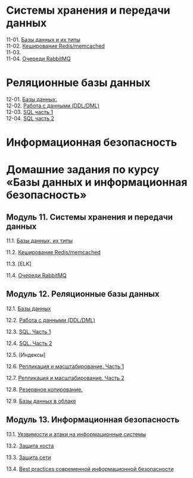 # Системы хранения и передачи данных
  11-01. [Базы данных и их типы](https://github.com/OctaPod/Homework5/blob/main/11-01.md)  
  11-02. [Кеширование Redis/memcached](https://github.com/OctaPod/Homework5/blob/main/11-02.md)  
  11-03.  
  11-04. [Очереди RabbitMQ](https://github.com/OctaPod/Homework5/blob/main/11-04.md)
# Реляционные базы данных
  12-01. [Базы данных.](https://github.com/OctaPod/Homework5/blob/main/12-01.md)\
  12-02. [Работа с данными (DDL/DML)](https://github.com/OctaPod/Homework5/blob/main/12-02.md)  
  12-03. [SQL часть 1](https://github.com/OctaPod/Homework5/blob/main/12-03.md)  
  12-04. [SQL часть 2](https://github.com/OctaPod/Homework5/blob/main/12-04.md)
# Информационная безопасность



# Домашние задания по курсу «Базы данных и информационная безопасность»
## Модуль 11. Системы хранения и передачи данных

11.1. [Базы данных, их типы](https://github.com/OctaPod/Homework5/blob/main/11-01.md)

11.2. [Кеширование Redis/memcached](https://github.com/OctaPod/Homework5/blob/main/11-02.md)

11.3. [ELK]

11.4. [Очереди RabbitMQ](https://github.com/OctaPod/Homework5/blob/main/11-04.md)


## Модуль 12. Реляционные базы данных

12.1. [Базы данных](https://github.com/OctaPod/Homework5/blob/main/12-01.md)

12.2. [Работа с данными (DDL/DML)](https://github.com/OctaPod/Homework5/blob/main/12-02.md)

12.3. [SQL. Часть 1](https://github.com/OctaPod/Homework5/blob/main/12-03.md)

12.4. [SQL. Часть 2](https://github.com/OctaPod/Homework5/blob/main/12-04.md)

12.5. [Индексы]

12.6. [Репликация и масштабирование. Часть 1](https://github.com/OctaPod/Homework5/blob/main/12-06.md)

12.7. [Репликация и масштабирование. Часть 2](https://github.com/netology-code/sdb-homeworks/blob/main/12-07.md)

12.8. [Резервное копирование. ](https://github.com/netology-code/sdb-homeworks/blob/main/12-08.md)

12.9. [Базы данных в облаке](https://github.com/netology-code/sdb-homeworks/blob/main/12-09.md)


## Модуль 13. Информационная безопасность

13.1. [Уязвимости и атаки на информационные системы](https://github.com/netology-code/sdb-homeworks/blob/main/13-01.md)

13.2. [Защита хоста](https://github.com/netology-code/sdb-homeworks/blob/main/13-02.md)

13.3. [Защита сети](https://github.com/netology-code/sdb-homeworks/blob/main/13-03.md)

13.4. [Best practices современной информационной безопасности]()
